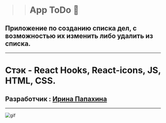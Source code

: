 >> # App ToDo 	:pushpin:
## Приложение по созданию списка дел, с возможностью их изменить либо удалить из списка.
___

# Стэк - React Hooks, React-icons, JS, HTML, CSS.

## Разработчик : [Ирина Папахина](https://github.com/PapakhinaIrina)
___
![gif](gif.gif)



